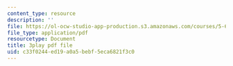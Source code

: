 ```yaml
---
content_type: resource
description: ''
file: https://ol-ocw-studio-app-production.s3.amazonaws.com/courses/5-60-thermodynamics-kinetics-spring-2008/c33f0244ed19a0a5bebf5eca6821f3c0_xgUCzL3TD1g.pdf
file_type: application/pdf
resourcetype: Document
title: 3play pdf file
uid: c33f0244-ed19-a0a5-bebf-5eca6821f3c0
---
```


